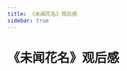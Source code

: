 ```yaml
---
title: 《未闻花名》观后感
sidebar: true
---
```


# 《未闻花名》观后感

<ClientOnly>
<title-pv/>
</ClientOnly>


<ClientOnly>
  <leave/>
</ClientOnly/>